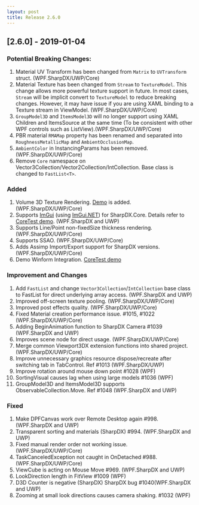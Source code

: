 ```yaml
---	
layout: post	
title: Release 2.6.0	
---	
```

## [2.6.0] - 2019-01-04	
### Potential Breaking Changes:	
1. Material UV Transform has been changed from  `Matrix`  to  `UVTransform`  struct. (WPF.SharpDX/UWP/Core)	
2. Material Texture has been changed from `Stream` to `TextureModel`. This change allows more powerful texture support in future. In most cases, `Stream` will be implicit convert to `TextureModel` to reduce breaking changes. However, it may have issue if you are using XAML binding to a Texture stream in ViewModel. (WPF.SharpDX/UWP/Core)	
3. `GroupModel3D` and `ItemsModel3D` will no longer support using XAML Children and ItemsSource at the same time (To be consistent with other WPF controls such as ListView).(WPF.SharpDX/UWP/Core)	
4. PBR material `RMAMap` property has been renamed and separated into `RoughnessMetallicMap` and `AmbientOcclusionMap`. 	
5. `AmbientColor` in InstancingParams has been removed.(WPF.SharpDX/UWP/Core)	
6. Remove `Core` namespace on Vector3Collection/Vector2Collection/IntCollection. Base class is changed to `FastList<T>`.	

 ### Added	
1. Volume 3D Texture Rendering. [Demo](https://github.com/helix-toolkit/helix-toolkit/tree/develop/Source/Examples/WPF.SharpDX/VolumeRendering) is added.  (WPF.SharpDX/UWP/Core)	
2. Supports [ImGui](https://github.com/ocornut/imgui) (using [ImGui.NET](https://github.com/mellinoe/ImGui.NET)) for SharpDX.Core. Details refer to [CoreTest demo](https://github.com/helix-toolkit/helix-toolkit/tree/develop/Source/Examples/SharpDX.Core/CoreTest).  (WPF.SharpDX and UWP)	
3. Supports Line/Point non-fixedSize thickness rendering.  (WPF.SharpDX/UWP/Core)	
4. Supports SSAO.  (WPF.SharpDX/UWP/Core)	
5. Adds Assimp Import/Export support for SharpDX versions. (WPF.SharpDX/UWP/Core)	
6. Demo Winform Integration. [CoreTest demo](https://github.com/helix-toolkit/helix-toolkit/tree/develop/Source/Examples/SharpDX.Core/CoreTest)	

 ### Improvement and Changes	
1. Add `FastList` and change `Vector3Collection`/`IntCollection` base class to FastList for direct underlying array access. (WPF.SharpDX and UWP)	
2. Improved off-screen texture pooling. (WPF.SharpDX/UWP/Core)	
3. Improved post effects quality. (WPF.SharpDX/UWP/Core)	
4. Fixed Material creation performance issue. #1015, #1022  (WPF.SharpDX/UWP/Core)	
5. Adding BeginAnimation function to SharpDX Camera #1039  (WPF.SharpDX and UWP)	
6. Improves scene node for direct usage. (WPF.SharpDX/UWP/Core)	
7. Merge common Viewport3DX extension functions into shared project.  (WPF.SharpDX/UWP/Core)	
8. Improve unnecessary graphics resource dispose/recreate after switching tab in TabControl. Ref #1013  (WPF.SharpDX/UWP)	
9. Improve rotation around mouse down point #1028 (WPF)	
10. SortingVisual causes lag when using large models #1036 (WPF)	
11. GroupModel3D and ItemsModel3D supports ObservableCollection.Move. Ref #1048 (WPF.SharpDX and UWP)	

 ### Fixed	
1. Make DPFCanvas work over Remote Desktop again #998. (WPF.SharpDX and UWP)	
2. Transparent sorting and materials (SharpDX) #994. (WPF.SharpDX and UWP)	
3. Fixed manual render order not working issue. (WPF.SharpDX/UWP/Core)	
4. TaskCanceledException not caught in OnDetached #988. (WPF.SharpDX/UWP/Core)	
5. ViewCube is acting on Mouse Move #969. (WPF.SharpDX and UWP)	
6. LookDirection length in FitView #1009 (WPF) 	
7. D3D Counter is negative (SharpDX) SharpDX bug #1040(WPF.SharpDX and UWP)	
8. Zooming at small look directions causes camera shaking. #1032 (WPF)
